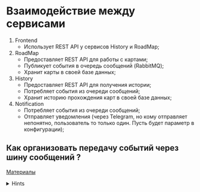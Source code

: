 # Взаимодействие между сервисами

1. Frontend
   - Использует REST API у сервисов History и RoadMap;
2. RoadMap
   - Предоставляет REST API для работы с картами;
   - Публикует события в очередь сообщений (RabbitMQ);
   - Хранит карты в своей базе данных;
3. History
   - Предоставляет REST API для получения истории;
   - Потребляет события из очереди сообщений;
   - Хранит историю прохождения карт в своей базе данных;
4. Notification
   - Потребляет события из очереди сообщений;
   - Отправляет уведомления (через Telegram, но кому отправляет непонятно, пользователь то только один. Пусть будет параметр в конфигурации);

## Как организовать передачу событий через шину сообщений ?

[Материалы](https://www.rabbitmq.com/getstarted.html)

<details>
  <summary>Hints</summary>

Простой вариант для реализации:

1. Нужный тип для exchange - `fanout` (Назовем exchange как "RoadMapEvents");
2. Необходимо объявить две очереди: отдельно для History и Notification. И привязать их к "RoadMapEvents";
3. RoadMap публикует события в exchange, а History и Notification их потребляет: каждый из своей очереди;

</details>